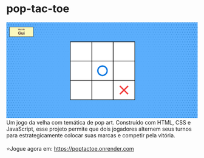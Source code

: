 # pop-tac-toe
![pop-tac-toe Thumb](https://raw.githubusercontent.com/BaiaGui/pop-tac-toe/main/img/popTacToeThumb.png)
Um jogo da velha com temática de pop art. Construído com HTML, CSS e JavaScript, esse projeto permite que dois jogadores alternem seus turnos para estrategicamente colocar suas marcas e competir pela vitória.<br><br>
⭐Jogue agora em: https://poptactoe.onrender.com
